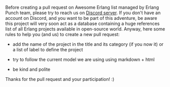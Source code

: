 Before creating a pull request on Awesome Erlang list managed by
Erlang Punch team, please try to reach us on [Discord
server](https://discord.gg/D9ZrjXKh). If you don't have an account on
Discord, and you want to be part of this adventure, be aware this
project will very soon act as a database containing a huge references
list of all Erlang projects available in open-source world. Anyway,
here some rules to help you (and us) to create a new pull request:

 - add the name of the project in the title and its category (if you
   now it) or a list of label to define the project
 
 - try to follow the current model we are using using markdown + html
 
 - be kind and polite
 
Thanks for the pull request and your participation! :)
